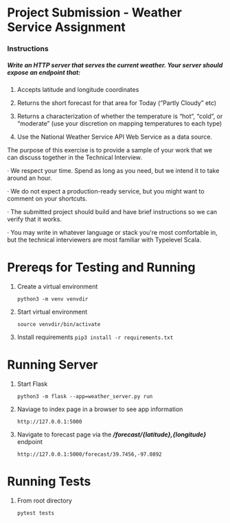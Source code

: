 # Project Submission - Weather Service Assignment

### Instructions

##### Write an HTTP server that serves the current weather. Your server should expose an endpoint that:

1.    Accepts latitude and longitude coordinates

2.    Returns the short forecast for that area for Today (“Partly Cloudy” etc)

3.    Returns a characterization of whether the temperature is “hot”, “cold”, or “moderate” (use your discretion on mapping temperatures to each type)

4.    Use the National Weather Service API Web Service as a data source. 

The purpose of this exercise is to provide a sample of your work that we can discuss together in the Technical Interview.

·  We respect your time. Spend as long as you need, but we intend it to take around an hour.

·  We do not expect a production-ready service, but you might want to comment on your shortcuts.

·  The submitted project should build and have brief instructions so we can verify that it works.

·  You may write in whatever language or stack you're most comfortable in, but the technical interviewers are most familiar with Typelevel Scala.


# Prereqs for Testing and Running

1. Create a virtual environment 

    `python3 -m venv venvdir`

1. Start virtual environment

    `source venvdir/bin/activate`

3. Install requirements
    `pip3 install -r requirements.txt`


# Running Server

1. Start Flask
    
    `python3 -m flask --app=weather_server.py run`

2. Naviage to index page in a browser to see app information

    `http://127.0.0.1:5000`

3. Navigate to forecast page via the ***/forecast/{latitude},{longitude}*** endpoint

    `http://127.0.0.1:5000/forecast/39.7456,-97.0892`

# Running Tests

1. From root directory

    `pytest tests`


